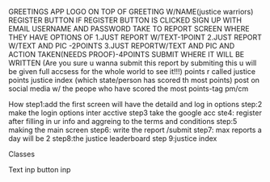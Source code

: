 GREETINGS
APP LOGO ON TOP OF GREETING W/NAME(justice warriors)
REGISTER BUTTON
IF REGISTER BUTTON IS CLICKED
SIGN UP WITH EMAIL USERNAME AND PASSWORD
TAKE TO REPORT SCREEN WHERE
THEY HAVE OPTIONS OF 
1.JUST REPORT W/TEXT-1POINT
2.JUST REPORT W/TEXT AND PIC -2POINTS
3.JUST REPORTW/TEXT AND PIC AND ACTION TAKEN(NEEDS PROOF)-4POINTS
SUBMIT WHERE IT WILL BE WRITTEN (Are you sure u wanna submit this report by submiting this u will be given full accsess for the whole world to see it!!!)
points r called justice points 
justice index (which state/person has scored th most points)
post on social media w/ the peope who have scored the most points-tag pm/cm

How
step1:add the first screen will have the detaild and log in options
step:2 make the login options inter acctive
step3 take the google acc
ste4: register after filling in ur info and aggreing to the terms  and conditions
step:5 making the main screen
step6: write the report /submit
step7: max reports a day will be 2
step8:the justice leaderboard 
step 9:justice index

Classes

Text inp
button inp



